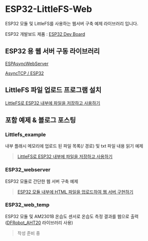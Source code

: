 # ESP32-LittleFS-Web  

ESP32 모듈 및 LittleFS를 사용하는 웹서버 구축 예제 라이브러리 입니다.  

ESP32 개발보드 제품 : [ESP32 Dev Board](https://www.eleparts.co.kr/goods/catalog?code=001700360007)  

## ESP32 용 웹 서버 구동 라이브러리  

[ESPAsyncWebServer](https://github.com/me-no-dev/ESPAsyncWebServer)  

[AsyncTCP / ESP32](https://github.com/me-no-dev/AsyncTCP)  

## LittleFS 파일 업로드 프로그램 설치  

[LittleFS로 ESP32 내부에 파일을 저장하고 사용하기](https://blog.naver.com/elepartsblog/223494337611)  

## 포함 예제 & 블로그 포스팅  

### Littlefs_example  

내부 플래시 메모리에 업로드 된 파일 목록(/ 경로) 및 txt 파일 내용 읽기 예제  

> [LittleFS로 ESP32 내부에 파일을 저장하고 사용하기](https://blog.naver.com/elepartsblog/223494337611)  

### ESP32_webserver  

ESP32 모듈로 간단한 웹 서버 구축 예제  

> [ESP32 모듈 내부에 HTML 파일을 업로드하여 웹 서버 구현하기](https://blog.naver.com/elepartsblog/223501080152)

### ESP32_web_temp  

ESP32 모듈 및 AM2301B 온습도 센서로 온습도 측정 결과를 웹으로 출력 ([DFRobot_AHT20](https://github.com/DFRobot/DFRobot_AHT20) 라이브러리 사용)  

> 작성 준비 중  